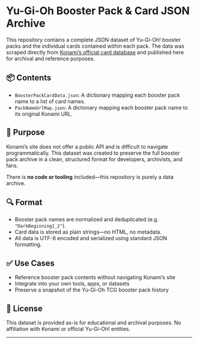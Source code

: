 # Yu-Gi-Oh Booster Pack & Card JSON Archive

This repository contains a complete JSON dataset of Yu-Gi-Oh! booster packs and the individual cards contained within each pack. The data was scraped directly from [Konami’s official card database](https://www.db.yugioh-card.com) and published here for archival and reference purposes.

## 📦 Contents

- `BoosterPackCardData.json`: A dictionary mapping each booster pack name to a list of card names.
- `PackNameUrlMap.json`: A dictionary mapping each booster pack name to its original Konami URL.

## 🧠 Purpose

Konami’s site does not offer a public API and is difficult to navigate programmatically. This dataset was created to preserve the full booster pack archive in a clean, structured format for developers, archivists, and fans.

There is **no code or tooling** included—this repository is purely a data archive.

## 🔍 Format

- Booster pack names are normalized and deduplicated (e.g. `"DarkBeginning1_2"`).
- Card data is stored as plain strings—no HTML, no metadata.
- All data is UTF-8 encoded and serialized using standard JSON formatting.

## ✅ Use Cases

- Reference booster pack contents without navigating Konami’s site
- Integrate into your own tools, apps, or datasets
- Preserve a snapshot of the Yu-Gi-Oh TCG booster pack history

## 📄 License

This dataset is provided as-is for educational and archival purposes. No affiliation with Konami or official Yu-Gi-Oh! entities.

---

